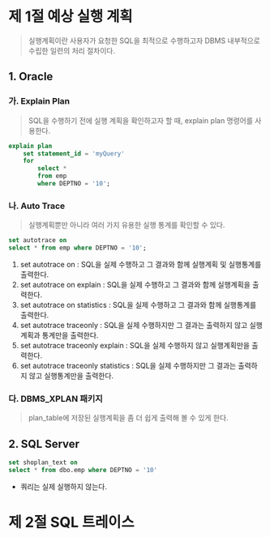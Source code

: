 # 제 1절 예상 실행 계획

> 실행계획이란 사용자가 요청한 SQL을 최적으로 수행하고자 DBMS 내부적으로 수립한 일련의 처리 절차이다.

## 1. Oracle

### 가. Explain Plan

> SQL을 수행하기 전에 실행 계획을 확인하고자 할 때, explain plan 명령어를 사용한다.

```sql
explain plan 
    set statement_id = 'myQuery' 
    for
        select * 
        from emp 
        where DEPTNO = '10';
```

### 나. Auto Trace

> 실행계획뿐만 아니라 여러 가지 유용한 실행 통계를 확인할 수 있다.

```sql
set autotrace on
select * from emp where DEPTNO = '10';
```

1. set autotrace on : SQL을 실제 수행하고 그 결과와 함께 실행계획 및 실행통계를 출력한다.
2. set autotrace on explain : SQL을 실제 수행하고 그 결과와 함께 실행계획을 출력한다.
3. set autotrace on statistics : SQL을 실제 수행하고 그 결과와 함께 실행통계를 출력한다.
4. set autotrace traceonly : SQL을 실제 수행하지만 그 결과는 출력하지 않고 실행계획과 통계만을 출력한다.
5. set autotrace traceonly explain : SQL을 실제 수행하지 않고 실행계획만을 출력한다.
6. set autotrace traceonly statistics : SQL을 실제 수행하지만 그 결과는 출력하지 않고 실행통계만을 출력한다.

### 다. DBMS_XPLAN 패키지

> plan_table에 저장된 실행계획을 좀 더 쉽게 출력해 볼 수 있게 한다.

## 2. SQL Server

```sql
set shoplan_text on
select * from dbo.emp where DEPTNO = '10'
```

- 쿼리는 실제 실행하지 않는다.

# 제 2절 SQL 트레이스

